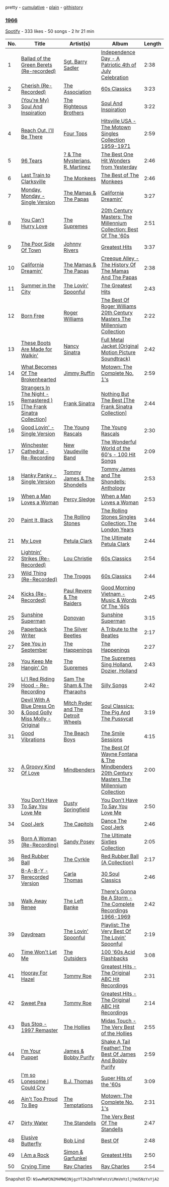 pretty - [cumulative](/playlists/cumulative/41YL3HcXd3zTXa1rMZY5uR.md) - [plain](/playlists/plain/41YL3HcXd3zTXa1rMZY5uR) - [githistory](https://github.githistory.xyz/mackorone/spotify-playlist-archive/blob/main/playlists/plain/41YL3HcXd3zTXa1rMZY5uR)

### [1966](https://open.spotify.com/playlist/41YL3HcXd3zTXa1rMZY5uR)

> 

[Spotify](https://open.spotify.com/user/spotify) - 333 likes - 50 songs - 2 hr 21 min

| No. | Title | Artist(s) | Album | Length |
|---|---|---|---|---|
| 1 | [Ballad of the Green Berets \(Re\-recorded\)](https://open.spotify.com/track/5evs3QKlY56G3OY7cRzJmI) | [Sgt\. Barry Sadler](https://open.spotify.com/artist/5r0O4LLn9wHEuYxKmGzUB5) | [Independence Day \- A Patriotic 4th of July Celebration](https://open.spotify.com/album/5wFG4XSXODoVH121KDpQZ5) | 2:38 |
| 2 | [Cherish \(Re\-Recorded\)](https://open.spotify.com/track/1OcfMul073xj2dmocXP8hQ) | [The Association](https://open.spotify.com/artist/2kuNswDC82PL9xRbfaZJaS) | [60s Classics](https://open.spotify.com/album/3w6MFLPPc56ilMeY4zwoim) | 3:23 |
| 3 | [\(You're My\) Soul And Inspiration](https://open.spotify.com/track/6bwXe6aABtWzLmFIHixx1r) | [The Righteous Brothers](https://open.spotify.com/artist/4b0WsB47XCa9F83BmwQ7WX) | [Soul And Inspiration](https://open.spotify.com/album/2475uuhPWghQ0H7LEK8N9v) | 3:22 |
| 4 | [Reach Out, I'll Be There](https://open.spotify.com/track/3lp6cU73sVRZ1TULR51YFv) | [Four Tops](https://open.spotify.com/artist/7fIvjotigTGWqjIz6EP1i4) | [Hitsville USA \- The Motown Singles Collection 1959\-1971](https://open.spotify.com/album/4Vzr2AGcCyYSQQB243PQLl) | 2:59 |
| 5 | [96 Tears](https://open.spotify.com/track/5ht0g2h0pok3Alt9TUFIm8) | [? & The Mysterians](https://open.spotify.com/artist/3ZZHB1Xh2PM88QTMiqHB62), [R\. Martinez](https://open.spotify.com/artist/5kFIzKO9K00hqoQHv4UvP6) | [The Best One Hit Wonders from Yesterday](https://open.spotify.com/album/4M53iuBtZqsLgFzMFeSIXF) | 2:46 |
| 6 | [Last Train to Clarksville](https://open.spotify.com/track/3dgyDSKfzaNBtlZuUxc8IW) | [The Monkees](https://open.spotify.com/artist/320EPCSEezHt1rtbfwH6Ck) | [The Best of The Monkees](https://open.spotify.com/album/338yWfNJWW2SXxVfIdczUD) | 2:46 |
| 7 | [Monday, Monday \- Single Version](https://open.spotify.com/track/3i5ze95wi72CapqzabQg2h) | [The Mamas & The Papas](https://open.spotify.com/artist/1bs7HoMkSyQwcobCpE9KpN) | [California Dreamin'](https://open.spotify.com/album/3tl8QL5ybadWfk8VYbtxle) | 3:27 |
| 8 | [You Can't Hurry Love](https://open.spotify.com/track/3r2yyf4jeSTBmioUJqJM7x) | [The Supremes](https://open.spotify.com/artist/57bUPid8xztkieZfS7OlEV) | [20th Century Masters: The Millennium Collection: Best Of The '60s](https://open.spotify.com/album/5neTnVuGreOB8Az09WaoB1) | 2:51 |
| 9 | [The Poor Side Of Town](https://open.spotify.com/track/2kt0TS6sYxz25uze84l5Oq) | [Johnny Rivers](https://open.spotify.com/artist/3TiISqKS6ESlMQ4WFfZJw2) | [Greatest Hits](https://open.spotify.com/album/33kKQOAwlGVHTDDrfAtDbS) | 3:37 |
| 10 | [California Dreamin'](https://open.spotify.com/track/7s4G0mWaZzSbnTtir9vXHy) | [The Mamas & The Papas](https://open.spotify.com/artist/1bs7HoMkSyQwcobCpE9KpN) | [Creeque Alley \- The History Of The Mamas And The Papas](https://open.spotify.com/album/6Wo8kOZUTssB59PNQ5Zcp8) | 2:38 |
| 11 | [Summer in the City](https://open.spotify.com/track/7yso4IDOXI6yLI3n3VnQP4) | [The Lovin' Spoonful](https://open.spotify.com/artist/7CCn4PFRRRZF127jtCBAUe) | [The Greatest Hits](https://open.spotify.com/album/1anqU6IOinOjVxhEgveHTn) | 2:43 |
| 12 | [Born Free](https://open.spotify.com/track/1C0932MrLNcbw6nmu8wyfl) | [Roger Williams](https://open.spotify.com/artist/55CCS64lPz88twUDVquU1u) | [The Best Of Roger Williams 20th Century Masters The Millennium Collection](https://open.spotify.com/album/2MEhuAU7HJA29kCBJcVcFv) | 2:22 |
| 13 | [These Boots Are Made for Walkin'](https://open.spotify.com/track/4j2W1eM03mz5MVN5LvR7VH) | [Nancy Sinatra](https://open.spotify.com/artist/3IZrrNonYELubLPJmqOci2) | [Full Metal Jacket \(Original Motion Picture Soundtrack\)](https://open.spotify.com/album/3tpJtzZm4Urb0n2ITN5mwF) | 2:42 |
| 14 | [What Becomes Of The Brokenhearted](https://open.spotify.com/track/7EpTJ0PuN49TO6Lko6c9zR) | [Jimmy Ruffin](https://open.spotify.com/artist/0hF0PwB04hnXfYMiZWfJzy) | [Motown: The Complete No\. 1's](https://open.spotify.com/album/0iv3gV69jA1YY2H0UTy9yF) | 2:59 |
| 15 | [Strangers In The Night \- Remastered \) \[The Frank Sinatra Collection\]](https://open.spotify.com/track/4NGvnNk7eUUYN4U52BuDfV) | [Frank Sinatra](https://open.spotify.com/artist/1Mxqyy3pSjf8kZZL4QVxS0) | [Nothing But The Best \[The Frank Sinatra Collection\]](https://open.spotify.com/album/48ijda2pd3B1CcrqN9sgdV) | 2:44 |
| 16 | [Good Lovin' \- Single Version](https://open.spotify.com/track/0XnhQGfqfi5CnZXcONJuI5) | [The Young Rascals](https://open.spotify.com/artist/5X3TuTi9OIsJXMGxPwTKM2) | [The Young Rascals](https://open.spotify.com/album/2ZhMMZobSh6Pkkv8EK82Fp) | 2:30 |
| 17 | [Winchester Cathedral \- Re\-Recording](https://open.spotify.com/track/1wWb26fEoKrmu2hmIJaTOz) | [New Vaudeville Band](https://open.spotify.com/artist/4UD9XOagGdElo7BpVzLltZ) | [The Wonderful World of the 60's \- 100 Hit Songs](https://open.spotify.com/album/2g6zIUb6GvP0k5KtLpWOEQ) | 2:09 |
| 18 | [Hanky Panky \- Single Version](https://open.spotify.com/track/6zPQghjSi2EiBX75FJDjBY) | [Tommy James & The Shondells](https://open.spotify.com/artist/01hRNr3yF5bYnPq4wZ88iI) | [Tommy James and The Shondells: Anthology](https://open.spotify.com/album/5IL9KRDDd1L4m6f9SKS0yN) | 2:53 |
| 19 | [When a Man Loves a Woman](https://open.spotify.com/track/51FpzuGkRYXFgsE2zXt9av) | [Percy Sledge](https://open.spotify.com/artist/3rRmDmzPcAFwcUDvG5gBqO) | [When a Man Loves a Woman](https://open.spotify.com/album/0lj5tDBUt1i1b1Llobu23M) | 2:53 |
| 20 | [Paint It, Black](https://open.spotify.com/track/73SPjNZV2wVy8imEmckGYw) | [The Rolling Stones](https://open.spotify.com/artist/22bE4uQ6baNwSHPVcDxLCe) | [The Rolling Stones Singles Collection: The London Years](https://open.spotify.com/album/0ACOqjq9mQuCZry2kj5zkB) | 3:44 |
| 21 | [My Love](https://open.spotify.com/track/2j1GzI1DwpEado5Rjw0wxk) | [Petula Clark](https://open.spotify.com/artist/6nKqt1nbSBEq3iUXD1Xgz8) | [The Ultimate Petula Clark](https://open.spotify.com/album/4pvPAWiVRHdnVXkOt49sKk) | 2:44 |
| 22 | [Lightnin' Strikes \(Re\-Recorded\)](https://open.spotify.com/track/4EmnbjGWk5kOnK50l61JVo) | [Lou Christie](https://open.spotify.com/artist/5bLcI9Jo6RyrrHzG9veVyn) | [60s Classics](https://open.spotify.com/album/3w6MFLPPc56ilMeY4zwoim) | 2:54 |
| 23 | [Wild Thing \(Re\-Recorded\)](https://open.spotify.com/track/695D3IeuIXeUHX2RUlnfQp) | [The Troggs](https://open.spotify.com/artist/57xdnSVt4ahJCIXYLieQ25) | [60s Classics](https://open.spotify.com/album/3w6MFLPPc56ilMeY4zwoim) | 2:44 |
| 24 | [Kicks \(Re\-Recorded\)](https://open.spotify.com/track/1Xvvq9dCK4MJMgAlnSWd5c) | [Paul Revere & The Raiders](https://open.spotify.com/artist/32HPpJAhgnGPT3V7UOggzi) | [Good Morning Vietnam \- Music & Words Of The '60s](https://open.spotify.com/album/3s7Z6DpfP8IHBxg8O07ZMH) | 2:45 |
| 25 | [Sunshine Superman](https://open.spotify.com/track/4RGxUjaCmVtD30pIhtEi7w) | [Donovan](https://open.spotify.com/artist/6vLlQYujOujIrm7zAKzEdG) | [Sunshine Superman](https://open.spotify.com/album/2ULhVPvdhT7RREnqRWM06G) | 3:15 |
| 26 | [Paperback Writer](https://open.spotify.com/track/5mTkC4GQu1q5GuOk57rJaK) | [The Silver Beetles](https://open.spotify.com/artist/1MLXQOUzVRfjYAu5xyEntV) | [A Tribute to the Beatles](https://open.spotify.com/album/29NzKzffUVuWXZvnfebLWr) | 2:17 |
| 27 | [See You in September](https://open.spotify.com/track/2caREKLVN9PbVDe9EPzXjc) | [The Happenings](https://open.spotify.com/artist/5ojumrbWWohLIuzArVoyDs) | [The Happenings](https://open.spotify.com/album/4LJ3eQxjZoUMkPEyQn8uA7) | 2:27 |
| 28 | [You Keep Me Hangin' On](https://open.spotify.com/track/4a01ClusxuZiloOK5UgLUn) | [The Supremes](https://open.spotify.com/artist/57bUPid8xztkieZfS7OlEV) | [The Supremes Sing Holland, Dozier, Holland](https://open.spotify.com/album/5BrLn546krr08d9UvOj73k) | 2:43 |
| 29 | [Li'l Red Riding Hood \- Re\-Recording](https://open.spotify.com/track/14hKozniqwV7Fad3ZI9H2C) | [Sam The Sham & The Pharaohs](https://open.spotify.com/artist/05sRO4JdAtJGyZQOTb6kSL) | [Silly Songs](https://open.spotify.com/album/4bfuWs6kXqznE52XabQOeC) | 2:42 |
| 30 | [Devil With A Blue Dress On & Good Golly Miss Molly \- Original](https://open.spotify.com/track/4qp573mcvvqVTCBSSjqtlt) | [Mitch Ryder and The Detroit Wheels](https://open.spotify.com/artist/4d22O5s2UK1KzIoZRR8NZk) | [Soul Classics: The Pig And The Pussycat](https://open.spotify.com/album/6u97TIqKBiqqZphp0F7p8A) | 3:19 |
| 31 | [Good Vibrations](https://open.spotify.com/track/6aU6a9tdn2vHhnPGlboFZX) | [The Beach Boys](https://open.spotify.com/artist/3oDbviiivRWhXwIE8hxkVV) | [The Smile Sessions](https://open.spotify.com/album/5SKIMMI6ilJTGOLd69Q9aM) | 4:15 |
| 32 | [A Groovy Kind Of Love](https://open.spotify.com/track/2xzkdWhWEm9r4laA0mbxtA) | [Mindbenders](https://open.spotify.com/artist/2RIc5FCuPOhR7D1alVCOUz) | [The Best Of Wayne Fontana & The Mindbenders 20th Century Masters The Millennium Collection](https://open.spotify.com/album/24SubMlODbwtzGv2Eg6jxH) | 2:00 |
| 33 | [You Don't Have To Say You Love Me](https://open.spotify.com/track/0q8nQ0H4ad4KYcZdrTZPux) | [Dusty Springfield](https://open.spotify.com/artist/5zaXYwewAXedKNCff45U5l) | [You Don't Have To Say You Love Me](https://open.spotify.com/album/52uwBxHFIheYUU0ydCL5Hh) | 2:50 |
| 34 | [Cool Jerk](https://open.spotify.com/track/1CQHMHRCDs1qioeseVTbaR) | [The Capitols](https://open.spotify.com/artist/2AYmrUFn1ATSfFSx3B4tvb) | [Dance The Cool Jerk](https://open.spotify.com/album/4tunfFO1SffujlRfanDyZI) | 2:46 |
| 35 | [Born A Woman \(Re\-Recording\)](https://open.spotify.com/track/7iE2mwAifITlhmrcTrP79Y) | [Sandy Posey](https://open.spotify.com/artist/5Xh0e6sCvMXJUNVa4oynvx) | [The Ultimate Sixties Collection](https://open.spotify.com/album/2CqYJbZzK4gOM33MtBoI6D) | 2:05 |
| 36 | [Red Rubber Ball](https://open.spotify.com/track/6DuLN8tFW0DkH9wsbTHZsX) | [The Cyrkle](https://open.spotify.com/artist/4qnb4cn5aykCACoyuCirGg) | [Red Rubber Ball \(A Collection\)](https://open.spotify.com/album/4UTTI52aZrvCeozkd5QTYi) | 2:17 |
| 37 | [B\-A\-B\-Y \- Rerecorded Version](https://open.spotify.com/track/5G0yuZQFmULNHQTbtwXasY) | [Carla Thomas](https://open.spotify.com/artist/1QAGLCom3FHTTiuRFsjzOj) | [30 Soul Classics](https://open.spotify.com/album/0QmqZfc1jkLGwSUgtneqZU) | 2:46 |
| 38 | [Walk Away Renee](https://open.spotify.com/track/4wfK7KMFTFMNDDfKDe1aWi) | [The Left Banke](https://open.spotify.com/artist/382aCtCMEd2Rg2DmcU9xw9) | [There's Gonna Be A Storm \- The Complete Recordings 1966\-1969](https://open.spotify.com/album/4Tu1drZvE6VDoZNGBtYTVi) | 2:42 |
| 39 | [Daydream](https://open.spotify.com/track/0tmaLDb6R98E2NgtBbUC4L) | [The Lovin' Spoonful](https://open.spotify.com/artist/7CCn4PFRRRZF127jtCBAUe) | [Playlist: The Very Best Of The Lovin' Spoonful](https://open.spotify.com/album/1Q0o5H3fZ5KPxGHib5WltX) | 2:19 |
| 40 | [Time Won't Let Me](https://open.spotify.com/track/6JNsyjmkn3wOETAmH295mZ) | [The Outsiders](https://open.spotify.com/artist/5Odrl8RJfCf0km0UaRI4cR) | [100 '60s Acid Flashbacks](https://open.spotify.com/album/5CwSOGEvmrlIn4l2Te0IPY) | 3:08 |
| 41 | [Hooray For Hazel](https://open.spotify.com/track/41IOFD9RMoMGOliWjUYJdG) | [Tommy Roe](https://open.spotify.com/artist/7t4XHvWfj0XtEB8SNFeALw) | [Greatest Hits \- The Original ABC Hit Recordings](https://open.spotify.com/album/3AfmsGYKiws10yXVqaJQDt) | 2:31 |
| 42 | [Sweet Pea](https://open.spotify.com/track/6huU7kH11qu59yPeKwERsL) | [Tommy Roe](https://open.spotify.com/artist/7t4XHvWfj0XtEB8SNFeALw) | [Greatest Hits \- The Original ABC Hit Recordings](https://open.spotify.com/album/3AfmsGYKiws10yXVqaJQDt) | 2:14 |
| 43 | [Bus Stop \- 1997 Remaster](https://open.spotify.com/track/0K3i1MJwU4v0Aq0VdYZnPg) | [The Hollies](https://open.spotify.com/artist/6waa8mKu91GjzD4NlONlNJ) | [Midas Touch \- The Very Best of the Hollies](https://open.spotify.com/album/15Tn9yu64pxuvejk5FNAaG) | 2:55 |
| 44 | [I'm Your Puppet](https://open.spotify.com/track/6H8WMHCov3QGaPLbpOMpcJ) | [James & Bobby Purify](https://open.spotify.com/artist/1qO2mRQM4zbksO586oM0W7) | [Shake A Tail Feather! The Best Of James And Bobby Purify](https://open.spotify.com/album/5wtLC8QWMF9tZKVI9cBqcX) | 2:59 |
| 45 | [I'm so Lonesome I Could Cry](https://open.spotify.com/track/6A2nfVo7vTtZlJQsqVSgWp) | [B.J\. Thomas](https://open.spotify.com/artist/0uUNzXylqsZdmFDwdxaP1V) | [Super Hits of the '60s](https://open.spotify.com/album/5fTdZVRw6PK2LBmRKLrv0W) | 3:09 |
| 46 | [Ain't Too Proud To Beg](https://open.spotify.com/track/3eNKEytzDbpJ3gehbeAAyK) | [The Temptations](https://open.spotify.com/artist/3RwQ26hR2tJtA8F9p2n7jG) | [Motown: The Complete No\. 1's](https://open.spotify.com/album/0iv3gV69jA1YY2H0UTy9yF) | 2:31 |
| 47 | [Dirty Water](https://open.spotify.com/track/11sGMdEqalkocgfOKFfQdI) | [The Standells](https://open.spotify.com/artist/4BM6qze88exQPVILQpcYpj) | [The Very Best Of The Standells](https://open.spotify.com/album/5C60jLsdwKJrqhr9f8l8W0) | 2:47 |
| 48 | [Elusive Butterfly](https://open.spotify.com/track/226EXK5tPVsqaZ2y9RACR0) | [Bob Lind](https://open.spotify.com/artist/5W6gs1V54kOPUgBxBLkY1z) | [Best Of](https://open.spotify.com/album/55vRv2NsC7lwxF1IWJzBSO) | 2:48 |
| 49 | [I Am a Rock](https://open.spotify.com/track/30gUUK7Vwn9W5sWViA80bb) | [Simon & Garfunkel](https://open.spotify.com/artist/70cRZdQywnSFp9pnc2WTCE) | [Greatest Hits](https://open.spotify.com/album/25irJgxRNTlyg8pUmWfDVG) | 2:50 |
| 50 | [Crying Time](https://open.spotify.com/track/1UsroQvAEAU1AHubAoIsHY) | [Ray Charles](https://open.spotify.com/artist/1eYhYunlNJlDoQhtYBvPsi) | [Ray Charles](https://open.spotify.com/album/5qQW4jaja5ZJFQfDzqb7ih) | 2:54 |

Snapshot ID: `NSwwMmM3N2M4MWQ3NjgzYTJkZmFhYWFmYzViMmVmYzljYmU5NzYxYjA2`
